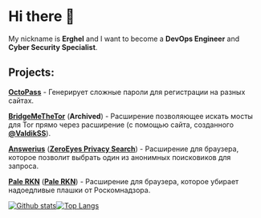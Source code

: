 # Hi there 👋

My nickname is **Erghel** and I want to become a **DevOps Engineer** and **Cyber Security Specialist**.

## Projects:
   [**OctoPass**](https://github.com/Erghel/OctoPass) - Генерирует сложные пароли для регистрации на разных сайтах.
   
   [**BridgeMeTheTor**](https://github.com/Erghel/I-love-Tor) (**Archived**) - Расширение позволяющее искать мосты для Tor прямо через расширение (с помощью сайта, созданного [**@ValdikSS**](https://github.com/ValdikSS)).
   
   [**Answerius**](https://github.com/Erghel/Answerius) ([**ZeroEyes Privacy Search**](https://addons.mozilla.org/ru/firefox/addon/answerius/)) - Расширение для браузера, которое позволит выбрать один из анонимных поисковиков для запроса.
   
   [**Pale RKN**](https://github.com/Erghel/PaleRKN) ([**Pale RKN**](https://addons.mozilla.org/ru/firefox/addon/pale-rkn/)) - Расширение для браузера, которое убирает надоедливые плашки от Роскомнадзора. 

[![Github stats](https://github-readme-stats.vercel.app/api?username=Erghel&hide_border=true&count_private=true&show_icons=true&include_all_commits=true)](https://github.com/anuraghazra/github-readme-stats)[![Top Langs](https://github-readme-stats.vercel.app/api/top-langs/?username=Erghel&layout=compact&hide_border=true&)](https://github.com/anuraghazra/github-readme-stats)
